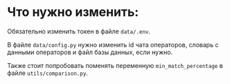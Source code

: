 # Что нужно изменить:

Обязательно изменить токен в файле `data/.env`.

В файле `data/config.py` нужно изменить id чата операторов, 
словарь с данными операторов и файл базы данных, если нужно.

Также стоит попробовать поменять переменную `min_match_percentage` в файле `utils/comparison.py`.